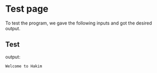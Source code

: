 # Test page
To test the program, we gave the following inputs and got the desired output.
<br>

## Test
output:

```
Welcome to Hakim
```